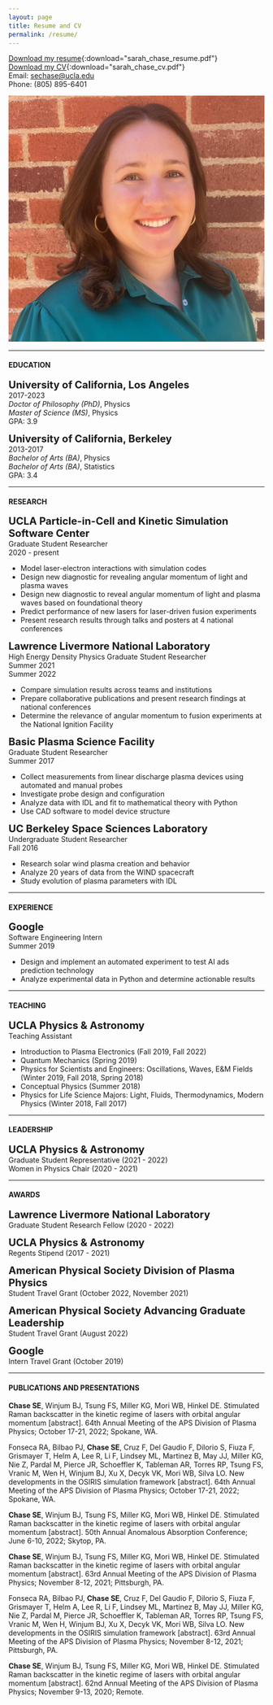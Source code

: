 ```yaml
---
layout: page
title: Resume and CV
permalink: /resume/
---
```



[Download my resume](/assets/sarah_chase_resume.pdf){:download="sarah_chase_resume.pdf"}
<br>[Download my CV](/assets/sarah_chase_cv.pdf){:download="sarah_chase_cv.pdf"}
<br>Email: <a href="mailto:sechase@ucla.edu">sechase@ucla.edu</a>
<br>Phone: (805) 895-6401

<img src="/assets/sarah_chase_headshot_2023.jpg" alt="Sarah Chase headshot">

---

<h4>EDUCATION</h4>

<span style="font-size: 20px;"><b>University of California, Los Angeles</b></span> 
<br>2017-2023
<br><i>Doctor of Philosophy (PhD)</i>, Physics 
<br><i>Master of Science (MS)</i>, Physics
<br>GPA: 3.9

<span style="font-size: 20px;"><b>University of California, Berkeley</b></span> 
<br>2013-2017
<br><i>Bachelor of Arts (BA)</i>, Physics 
<br><i>Bachelor of Arts (BA)</i>, Statistics
<br>GPA: 3.4

---

<h4>RESEARCH</h4>

<span style="font-size: 20px;"><b>UCLA Particle-in-Cell and Kinetic Simulation Software Center</b></span>
<br>Graduate Student Researcher
<br>2020 - present
- Model laser-electron interactions with simulation codes
- Design new diagnostic for revealing angular momentum of light and plasma waves
- Design new diagnostic to reveal angular momentum of light and plasma waves based on foundational theory
- Predict performance of new lasers for laser-driven fusion experiments
- Present research results through talks and posters at 4 national conferences

<span style="font-size: 20px;"><b>Lawrence Livermore National Laboratory</b> </span>
<br>High Energy Density Physics Graduate Student Researcher
<br>Summer 2021
<br>Summer 2022
- Compare simulation results across teams and institutions
- Prepare collaborative publications and present research findings at national conferences
- Determine the relevance of angular momentum to fusion experiments at the National Ignition Facility

<span style="font-size: 20px;"><b>Basic Plasma Science Facility</b></span> 
<br>Graduate Student Researcher
<br>Summer 2017
- Collect measurements from linear discharge plasma devices using automated and manual probes
- Investigate probe design and configuration
- Analyze data with IDL and fit to mathematical theory with Python 
- Use CAD software to model device structure

<span style="font-size: 20px;"><b>UC Berkeley Space Sciences Laboratory</b> </span>
<br>Undergraduate Student Researcher
<br>Fall 2016
- Research solar wind plasma creation and behavior
- Analyze 20 years of data from the WIND spacecraft
- Study evolution of plasma parameters with IDL

---

<h4>EXPERIENCE</h4>

<span style="font-size: 20px;"><b>Google</b></span>
<br>Software Engineering Intern
<br>Summer 2019
- Design and implement an automated experiment to test AI ads prediction technology
- Analyze experimental data in Python and determine actionable results

---

<h4>TEACHING</h4>

<span style="font-size: 20px;"><b>UCLA Physics &amp; Astronomy</b></span>
<br>Teaching Assistant
- Introduction to Plasma Electronics (Fall 2019, Fall 2022)
- Quantum Mechanics (Spring 2019)
- Physics for Scientists and Engineers: Oscillations, Waves, E&amp;M Fields (Winter 2019, Fall 2018, Spring 2018)
- Conceptual Physics (Summer 2018)
- Physics for Life Science Majors: Light, Fluids, Thermodynamics, Modern Physics (Winter 2018, Fall 2017)

---

<h4>LEADERSHIP</h4>

<span style="font-size: 20px;"><b>UCLA Physics &amp; Astronomy</b></span>
<br>Graduate Student Representative (2021 - 2022)
<br>Women in Physics Chair (2020 - 2021)

---

<h4>AWARDS</h4>

<span style="font-size: 20px;"><b>Lawrence Livermore National Laboratory</b></span>
<br>Graduate Student Research Fellow
(2020 - 2022)

<span style="font-size: 20px;"><b>UCLA Physics &amp; Astronomy</b></span>
<br>Regents Stipend
(2017 - 2021)

<span style="font-size: 20px;"><b>American Physical Society Division of Plasma Physics</b></span>
<br>Student Travel Grant
(October 2022, November 2021)

<span style="font-size: 20px;"><b>American Physical Society Advancing Graduate Leadership</b></span>
<br>Student Travel Grant
(August 2022)

<span style="font-size: 20px;"><b>Google</b></span>
<br>Intern Travel Grant
(October 2019)

---

<h4>PUBLICATIONS AND PRESENTATIONS</h4>

<b>Chase SE</b>, Winjum BJ, Tsung FS, Miller KG, Mori WB, Hinkel DE. Stimulated Raman backscatter in the kinetic regime of lasers with orbital angular momentum [abstract]. 64th Annual Meeting of the APS Division of Plasma Physics; October 17-21, 2022; Spokane, WA.

Fonseca RA, Bilbao PJ, <b>Chase SE</b>, Cruz F, Del Gaudio F, Dilorio S, Fiuza F, Grismayer T, Helm A, Lee R, Li F, Lindsey ML, Martinez B, May JJ, Miller KG, Nie Z, Pardal M, Pierce JR, Schoeffler K, Tableman AR, Torres RP, Tsung FS, Vranic M, Wen H, Winjum BJ, Xu X, Decyk VK, Mori WB, Silva LO. New developments in the OSIRIS simulation framework [abstract]. 64th Annual Meeting of the APS Division of Plasma Physics; October 17-21, 2022; Spokane, WA.

<b>Chase SE</b>, Winjum BJ, Tsung FS, Miller KG, Mori WB, Hinkel DE. Stimulated Raman backscatter in the kinetic regime of lasers with orbital angular momentum [abstract]. 50th Annual Anomalous Absorption Conference; June 6-10, 2022; Skytop, PA.

<b>Chase SE</b>, Winjum BJ, Tsung FS, Miller KG, Mori WB, Hinkel DE. Stimulated Raman backscatter in the kinetic regime of lasers with orbital angular momentum [abstract]. 63rd Annual Meeting of the APS Division of Plasma Physics; November 8-12, 2021; Pittsburgh, PA.

Fonseca RA, Bilbao PJ, <b>Chase SE</b>, Cruz F, Del Gaudio F, Dilorio S, Fiuza F, Grismayer T, Helm A, Lee R, Li F, Lindsey ML, Martinez B, May JJ, Miller KG, Nie Z, Pardal M, Pierce JR, Schoeffler K, Tableman AR, Torres RP, Tsung FS, Vranic M, Wen H, Winjum BJ, Xu X, Decyk VK, Mori WB, Silva LO. New developments in the OSIRIS simulation framework [abstract]. 63rd Annual Meeting of the APS Division of Plasma Physics; November 8-12, 2021; Pittsburgh, PA.

<b>Chase SE</b>, Winjum BJ, Tsung FS, Miller KG, Mori WB, Hinkel DE. Stimulated Raman backscatter in the kinetic regime of lasers with orbital angular momentum [abstract]. 62nd Annual Meeting of the APS Division of Plasma Physics; November 9-13, 2020; Remote.



<!--
Old version !!!!


#### 64th Annual Meeting of the APS Division of Plasma Physics
- <i>Spokane, WA</i>
- <i>October 17, 2022</i>
- Oral Presentation: &quot;Stimulated Raman backscatter in the kinetic regime of lasers with orbital angular momentum&quot;

Published Abstract: <b>Chase SE</b>, Winjum BJ, Tsung FS, Miller KG, Mori WB, Hinkel DE. Stimulated Raman backscatter in the kinetic regime of lasers with orbital angular momentum [abstract]. 64th Annual Meeting of the APS Division of Plasma Physics; October 17-21, 2022; Spokane, WA.
- Poster: `&quot;New developments in the OSIRIS simulation framework&quot;

Published Abstract: Fonseca RA, Bilbao PJ,<b>Chase SE</b> Cruz F, Del Gaudio F, Dilorio S, Fiuza F, Grismayer T, Helm A, Lee R, Li F, Lindsey ML, Martinez B, May JJ, Miller KG, Nie Z, Pardal M, Pierce JR, Schoeffler K, Tableman AR, Torres RP, Tsung FS, Vranic M, Wen H, Winjum BJ, Xu X, Decyk VK, Mori WB, Silva LO. New developments in the OSIRIS simulation framework [abstract]. 64th Annual Meeting of the APS Division of Plasma Physics; October 17-21, 2022; Spokane, WA.

#### 50th Annual Anomalous Absorption Conference
- <i>Skytop, PA</i>
- <i>June 9, 2022</i>
- Poster: &quot;Stimulated Raman backscatter in the kinetic regime of lasers with orbital angular momentum&quot;

Published Abstract: <b>Chase SE</b>, Winjum BJ, Tsung FS, Miller KG, Mori WB, Hinkel DE. Stimulated Raman backscatter in the kinetic regime of lasers with orbital angular momentum [abstract]. 50th Annual Anomalous Absorption Conference; June 6-10, 2022; Skytop, PA.

#### 63rd Annual Meeting of the American Physical Society Division of Plasma Physics
- <i>Pittsburgh, PA</i>
- <i>November 11, 2021</i>
- Oral Presentation: &quot;Stimulated Raman backscatter in the kinetic regime of lasers with orbital angular momentum&quot;

Published Abstract: <b>Chase SE</b>, Winjum BJ, Tsung FS, Miller KG, Mori WB, Hinkel DE. Stimulated Raman backscatter in the kinetic regime of lasers with orbital angular momentum [abstract]. 63rd Annual Meeting of the APS Division of Plasma Physics; November 8-12, 2021; Pittsburgh, PA.
- Poster: &quot;New developments in the OSIRIS simulation framework&quot;

Published Abstract: Fonseca RA, Bilbao PJ, <b>Chase SE</b>, Cruz F, Del Gaudio F, Dilorio S, Fiuza F, Grismayer T, Helm A, Lee R, Li F, Lindsey ML, Martinez B, May JJ, Miller KG, Nie Z, Pardal M, Pierce JR, Schoeffler K, Tableman AR, Torres RP, Tsung FS, Vranic M, Wen H, Winjum BJ, Xu X, Decyk VK, Mori WB, Silva LO. New developments in the OSIRIS simulation framework [abstract]. 63rd Annual Meeting of the APS Division of Plasma Physics; November 8-12, 2021; Pittsburgh, PA.

#### 62nd Annual Meeting of the American Physical Society Division of Plasma Physics
- <i>Remote</i>
- <i>November 11, 2020</i>
- Oral Presentation: &quot;Stimulated Raman backscatter in the kinetic regime of lasers with orbital angular momentum&quot;

Published Abstract:<b>Chase SE</b>, Winjum BJ, Tsung FS, Miller KG, Mori WB, Hinkel DE. Stimulated Raman backscatter in the kinetic regime of lasers with orbital angular momentum [abstract]. 62nd Annual Meeting of the APS Division of Plasma Physics; November 9-13, 2020; Remote.

-->

